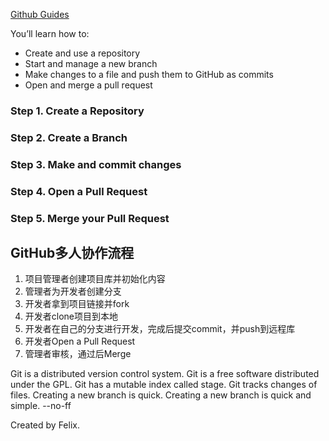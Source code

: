 [Github Guides](https://guides.github.com/activities/hello-world/#what)

You’ll learn how to:

* Create and use a repository
* Start and manage a new branch
* Make changes to a file and push them to GitHub as commits
* Open and merge a pull request

### Step 1. Create a Repository
### Step 2. Create a Branch
### Step 3. Make and commit changes
### Step 4. Open a Pull Request
### Step 5. Merge your Pull Request


## GitHub多人协作流程
1. 项目管理者创建项目库并初始化内容
2. 管理者为开发者创建分支
3. 开发者拿到项目链接并fork
4. 开发者clone项目到本地
5. 开发者在自己的分支进行开发，完成后提交commit，并push到远程库
6. 开发者Open a Pull Request
7. 管理者审核，通过后Merge


Git is a distributed version control system.
Git is a free software distributed under the GPL.
Git has a mutable index called stage.
Git tracks changes of files.
Creating a new branch is quick.
Creating a new branch is quick and simple.
--no-ff

Created by Felix.
